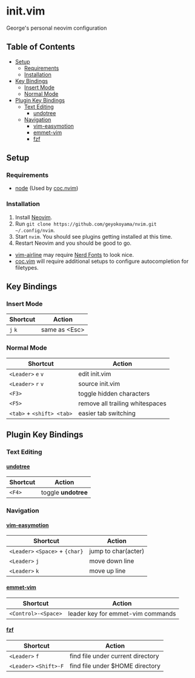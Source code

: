 # init.vim

George's personal neovim configuration

## Table of Contents

* [Setup](#setup)
  * [Requirements](#requirements)
  * [Installation](#installation)
* [Key Bindings](#key-bindings)
  * [Insert Mode](#insert-mode)
  * [Normal Mode](#normal-mode)
* [Plugin Key Bindings](#plugin-key-bindings)
  * [Text Editing](#text-editing)
    * [undotree](#undotree)
  * [Navigation](#navigation)
    * [vim-easymotion](#vim-easymotion)
    * [emmet-vim](#emmet-vim)
    * [fzf](#fzf)

## Setup

### Requirements

* [node](https://nodejs.org/en/) (Used by [coc.nvim](https://github.com/neoclide/coc.nvim))

### Installation

1. Install [Neovim](https://github.com/neovim/neovim/wiki/Installing-Neovim).
2. Run `git clone https://github.com/geyokoyama/nvim.git ~/.config/nvim`.
3. Start `nvim`. You should see plugins getting installed at this time.
4. Restart Neovim and you should be good to go.


* [vim-airline](https://github.com/vim-airline/vim-airline) may require [Nerd Fonts](https://www.nerdfonts.com/) to look nice.
* [coc.vim](https://github.com/neoclide/coc.nvim) will require additional setups to configure autocompletion for filetypes.

## Key Bindings

### Insert Mode

|Shortcut|Action|
|---|---|
|`j` `k`|same as \<Esc\>|

### Normal Mode

|Shortcut|Action|
|---|---|
|`<Leader>` `e` `v`|edit init.vim|
|`<Leader>` `r` `v`|source init.vim|
|`<F3>`|toggle hidden characters|
|`<F5>`|remove all trailing whitespaces|
|`<tab>` + `<shift> <tab>`|easier tab switching|

## Plugin Key Bindings

### Text Editing

#### [undotree](https://github.com/mbbill/undotree)

|Shortcut|Action|
|---|---|
|`<F4>`|toggle **undotree**|

### Navigation

#### [vim-easymotion](https://github.com/easymotion/vim-easymotion)

|Shortcut|Action|
|---|---|
|`<Leader>` `<Space>` + `{char}`|jump to char(acter)|
|`<Leader>` `j`|move down line|
|`<Leader>` `k`|move up line|

#### [emmet-vim](https://github.com/mattn/emmet-vim)
|Shortcut|Action|
|---|---|
|`<Control>-<Space>`|leader key for emmet-vim commands|

#### [fzf](https://github.com/junegunn/fzf)

|Shortcut|Action|
|---|---|
|`<Leader>` `f`|find file under current directory|
|`<Leader>` `<Shift>-F`|find file under $HOME directory|
